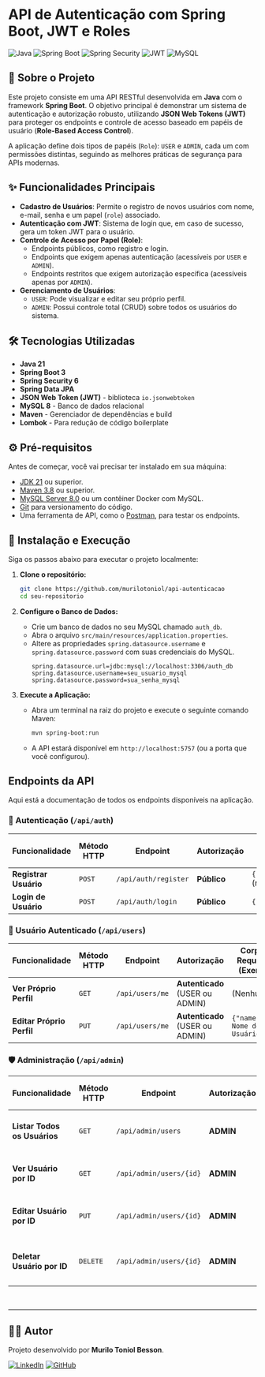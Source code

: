 # API de Autenticação com Spring Boot, JWT e Roles

![Java](https://img.shields.io/badge/Java-21-blue?logo=openjdk&logoColor=white)
![Spring Boot](https://img.shields.io/badge/Spring_Boot-3.X.X-green?logo=spring&logoColor=white)
![Spring Security](https://img.shields.io/badge/Spring_Security-6.X.X-blueviolet?logo=spring&logoColor=white)
![JWT](https://img.shields.io/badge/JWT-JSON_Web_Token-orange?logo=jsonwebtokens&logoColor=white)
![MySQL](https://img.shields.io/badge/MySQL-8.0-blue?logo=mysql&logoColor=white)

## 📖 Sobre o Projeto

Este projeto consiste em uma API RESTful desenvolvida em **Java** com o framework **Spring Boot**. O objetivo principal é demonstrar um sistema de autenticação e autorização robusto, utilizando **JSON Web Tokens (JWT)** para proteger os endpoints e controle de acesso baseado em papéis de usuário (**Role-Based Access Control**).

A aplicação define dois tipos de papéis (`Role`): `USER` e `ADMIN`, cada um com permissões distintas, seguindo as melhores práticas de segurança para APIs modernas.

## ✨ Funcionalidades Principais

-   **Cadastro de Usuários**: Permite o registro de novos usuários com nome, e-mail, senha e um papel (`role`) associado.
-   **Autenticação com JWT**: Sistema de login que, em caso de sucesso, gera um token JWT para o usuário.
-   **Controle de Acesso por Papel (Role)**:
    -   Endpoints públicos, como registro e login.
    -   Endpoints que exigem apenas autenticação (acessíveis por `USER` e `ADMIN`).
    -   Endpoints restritos que exigem autorização específica (acessíveis apenas por `ADMIN`).
-   **Gerenciamento de Usuários**:
    -   `USER`: Pode visualizar e editar seu próprio perfil.
    -   `ADMIN`: Possui controle total (CRUD) sobre todos os usuários do sistema.

## 🛠️ Tecnologias Utilizadas

-   **Java 21**
-   **Spring Boot 3**
-   **Spring Security 6**
-   **Spring Data JPA**
-   **JSON Web Token (JWT)** - biblioteca `io.jsonwebtoken`
-   **MySQL 8** - Banco de dados relacional
-   **Maven** - Gerenciador de dependências e build
-   **Lombok** - Para redução de código boilerplate

## ⚙️ Pré-requisitos

Antes de começar, você vai precisar ter instalado em sua máquina:
* [JDK 21](https://www.oracle.com/java/technologies/downloads/#java21) ou superior.
* [Maven 3.8](https://maven.apache.org/download.cgi) ou superior.
* [MySQL Server 8.0](https://dev.mysql.com/downloads/mysql/) ou um contêiner Docker com MySQL.
* [Git](https://git-scm.com/) para versionamento do código.
* Uma ferramenta de API, como o [Postman](https://www.postman.com/downloads/), para testar os endpoints.

## 🚀 Instalação e Execução

Siga os passos abaixo para executar o projeto localmente:

1.  **Clone o repositório:**
    ```bash
    git clone https://github.com/murilotoniol/api-autenticacao
    cd seu-repositorio
    ```

2.  **Configure o Banco de Dados:**
    * Crie um banco de dados no seu MySQL chamado `auth_db`.
    * Abra o arquivo `src/main/resources/application.properties`.
    * Altere as propriedades `spring.datasource.username` e `spring.datasource.password` com suas credenciais do MySQL.
        ```properties
        spring.datasource.url=jdbc:mysql://localhost:3306/auth_db
        spring.datasource.username=seu_usuario_mysql
        spring.datasource.password=sua_senha_mysql
        ```

3.  **Execute a Aplicação:**
    * Abra um terminal na raiz do projeto e execute o seguinte comando Maven:
        ```bash
        mvn spring-boot:run
        ```
    * A API estará disponível em `http://localhost:5757` (ou a porta que você configurou).

## Endpoints da API

Aqui está a documentação de todos os endpoints disponíveis na aplicação.

### 🔑 Autenticação (`/api/auth`)

| Funcionalidade          | Método HTTP | Endpoint              | Autorização | Corpo da Requisição (Exemplo)                                                                              | Resposta de Sucesso (200 OK)                               |
| ----------------------- | ----------- | --------------------- | ----------- | ---------------------------------------------------------------------------------------------------------- | ---------------------------------------------------------- |
| **Registrar Usuário** | `POST`      | `/api/auth/register`  | **Público** | `{"name":"Nome","email":"email@exemplo.com","password":"senha","role":"USER"}` (role é opcional, padrão USER) | `{"token": "seu.jwt.token"}`                               |
| **Login de Usuário** | `POST`      | `/api/auth/login`     | **Público** | `{"email":"email@exemplo.com","password":"senha"}`                                                           | `{"token": "seu.jwt.token"}`                               |

### 👤 Usuário Autenticado (`/api/users`)

| Funcionalidade           | Método HTTP | Endpoint        | Autorização                    | Corpo da Requisição (Exemplo)          | Resposta de Sucesso (200 OK)                   |
| ------------------------ | ----------- | --------------- | ------------------------------ | -------------------------------------- | ---------------------------------------------- |
| **Ver Próprio Perfil** | `GET`       | `/api/users/me` | **Autenticado** (USER ou ADMIN) | (Nenhum)                               | `{"id":1,"name":"...","email":"...","role":"..."}` |
| **Editar Próprio Perfil**| `PUT`       | `/api/users/me` | **Autenticado** (USER ou ADMIN) | `{"name":"Novo Nome do Usuário"}`      | `{"id":1,"name":"Novo Nome...","email":"..."}`  |

### 🛡️ Administração (`/api/admin`)

| Funcionalidade               | Método HTTP | Endpoint              | Autorização      | Corpo da Requisição (Exemplo)                                                    | Resposta de Sucesso                                    |
| ---------------------------- | ----------- | --------------------- | ---------------- | -------------------------------------------------------------------------------- | ------------------------------------------------------ |
| **Listar Todos os Usuários** | `GET`       | `/api/admin/users`    | **ADMIN** | (Nenhum)                                                                         | `200 OK` - Lista de todos os usuários                  |
| **Ver Usuário por ID** | `GET`       | `/api/admin/users/{id}` | **ADMIN** | (Nenhum)                                                                         | `200 OK` - Dados do usuário específico                  |
| **Editar Usuário por ID** | `PUT`       | `/api/admin/users/{id}` | **ADMIN** | `{"name":"...","email":"...","role":"..."}`                                       | `200 OK` - Dados do usuário atualizado                 |
| **Deletar Usuário por ID** | `DELETE`    | `/api/admin/users/{id}` | **ADMIN** | (Nenhum)                                                                         | `204 No Content` (sem corpo na resposta)             |

<br>

---

## 👨‍💻 Autor

Projeto desenvolvido por **Murilo Toniol Besson**.

[![LinkedIn](https://img.shields.io/badge/LinkedIn-0077B5?style=for-the-badge&logo=linkedin&logoColor=white)](https://www.linkedin.com/in/murilobesson/)
[![GitHub](https://img.shields.io/badge/GitHub-181717?style=for-the-badge&logo=github&logoColor=white)](https://github.com/murilotoniol/)
